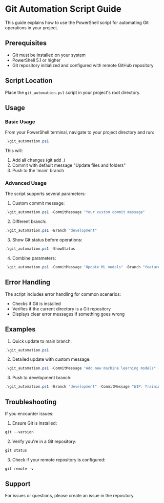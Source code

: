 # Git Automation Script Guide

This guide explains how to use the PowerShell script for automating Git operations in your project.

## Prerequisites

- Git must be installed on your system
- PowerShell 5.1 or higher
- Git repository initialized and configured with remote GitHub repository

## Script Location

Place the `git_automation.ps1` script in your project's root directory.

## Usage

### Basic Usage

From your PowerShell terminal, navigate to your project directory and run:

```powershell
.\git_automation.ps1
```

This will:
1. Add all changes (git add .)
2. Commit with default message "Update files and folders"
3. Push to the 'main' branch

### Advanced Usage

The script supports several parameters:

1. Custom commit message:
```powershell
.\git_automation.ps1 -CommitMessage "Your custom commit message"
```

2. Different branch:
```powershell
.\git_automation.ps1 -Branch "development"
```

3. Show Git status before operations:
```powershell
.\git_automation.ps1 -ShowStatus
```

4. Combine parameters:
```powershell
.\git_automation.ps1 -CommitMessage "Update ML models" -Branch "feature/ml" -ShowStatus
```

## Error Handling

The script includes error handling for common scenarios:
- Checks if Git is installed
- Verifies if the current directory is a Git repository
- Displays clear error messages if something goes wrong

## Examples

1. Quick update to main branch:
```powershell
.\git_automation.ps1
```

2. Detailed update with custom message:
```powershell
.\git_automation.ps1 -CommitMessage "Add new machine learning models" -ShowStatus
```

3. Push to development branch:
```powershell
.\git_automation.ps1 -Branch "development" -CommitMessage "WIP: Training new models"
```

## Troubleshooting

If you encounter issues:

1. Ensure Git is installed:
```powershell
git --version
```

2. Verify you're in a Git repository:
```powershell
git status
```

3. Check if your remote repository is configured:
```powershell
git remote -v
```

## Support

For issues or questions, please create an issue in the repository.
